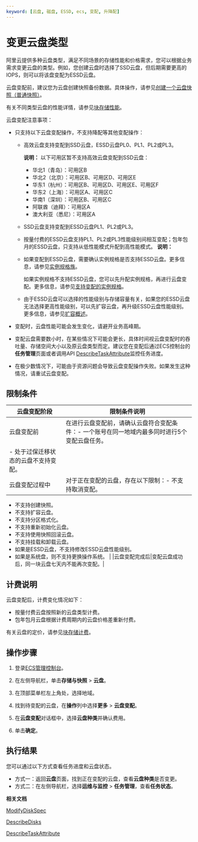 ```yaml
---
keyword: [云盘, 磁盘, ESSD, ecs, 变配, 升降配]
---
```


# 变更云盘类型

阿里云提供多种云盘类型，满足不同场景的存储性能和价格需求，您可以根据业务需求变更云盘的类型。例如，您创建云盘时选择了SSD云盘，但后期需要更高的IOPS，则可以将该盘变配为ESSD云盘。

云盘变配前，建议您为云盘创建快照备份数据。具体操作，请参见[创建一个云盘快照（普通快照）](/cn.zh-CN/快照/使用快照/创建一个云盘快照（普通快照）.md)。

有关不同类型云盘的性能详情，请参见[块存储性能](/cn.zh-CN/块存储/性能/块存储性能.md)。

云盘变配注意事项：

-   只支持以下云盘变配操作，不支持降配等其他变配操作：

    -   高效云盘支持变配到SSD云盘，ESSD云盘PL0、PL1、PL2或PL3。

        **说明：** 以下可用区暂不支持高效云盘变配到SSD云盘：

        -   华北1（青岛）：可用区B
        -   华北2（北京）：可用区B、可用区D、可用区E
        -   华东1（杭州）：可用区B、可用区D、可用区E、可用区F
        -   华东2（上海）：可用区A、可用区C
        -   华南1（深圳）：可用区B、可用区C
        -   阿联酋（迪拜）：可用区A
        -   澳大利亚（悉尼）：可用区A
    -   SSD云盘支持变配到ESSD云盘PL1、PL2或PL3。
    -   按量付费的ESSD云盘支持PL1、PL2或PL3性能级别间相互变配；包年包月的ESSD云盘，只支持从低性能模式升配到高性能模式。
    **说明：**

    -   如果变配到ESSD云盘，需要确认实例规格是否支持ESSD云盘。更多信息，请参见[实例规格族](/cn.zh-CN/实例/实例规格族.md)。

        如果实例规格不支持ESSD云盘，您可以先升配实例规格，再进行云盘变配。更多信息，请参见[支持变配的实例规格](/cn.zh-CN/实例/升降配实例/修改实例规格/支持变配的实例规格.md)。

    -   由于ESSD云盘可以选择的性能级别与存储容量有关，如果您的ESSD云盘无法选择更高性能级别，可以先扩容云盘，再升级ESSD云盘性能级别。更多信息，请参见[扩容概述](/cn.zh-CN/块存储/扩容云盘/扩容概述.md)。
-   变配时，云盘性能可能会发生变化，请避开业务高峰期。
-   变配云盘需要数小时，在某些情况下可能会更长，具体时间视云盘变配时的吞吐量、存储空间大小以及原云盘类型而定。建议您在变配后通过ECS控制台的**任务管理**页面或者调用API [DescribeTaskAttribute](/cn.zh-CN/API参考/其他接口/DescribeTaskAttribute.md)监控任务进度。
-   在极少数情况下，可能由于资源问题会导致云盘变配操作失败。如果发生这种情况，请重试云盘变配。

## 限制条件

|云盘变配阶段|限制条件说明|
|------|------|
|云盘变配前|在进行云盘变配前，请确认云盘符合变配条件：-   一个账号在同一地域内最多同时进行5个变配云盘任务。
-   处于过保迁移状态的云盘不支持变配。 |
|云盘变配过程中|对于正在变配的云盘，存在以下限制：-   不支持取消变配。
-   不支持创建快照。
-   不支持扩容云盘。
-   不支持分区格式化。
-   不支持重新初始化云盘。
-   不支持使用快照回滚云盘。
-   不支持挂载和卸载云盘。
-   如果是ESSD云盘，不支持修改ESSD云盘性能级别。
-   如果是系统盘，则不支持更换操作系统。 |
|云盘变配完成后|变配云盘成功后，同一块云盘七天内不能再次变配。|

## 计费说明

云盘变配后，计费变化情况如下：

-   按量付费云盘按照新的云盘类型计费。
-   包年包月云盘根据计费周期内的云盘价格差重新付费。

有关云盘的定价，请参见[块存储计费](/cn.zh-CN/产品定价/计费项/块存储计费.md)。

## 操作步骤

1.  登录[ECS管理控制台](https://ecs.console.aliyun.com)。

2.  在左侧导航栏，单击**存储与快照** \> **云盘**。

3.  在顶部菜单栏左上角处，选择地域。

4.  找到待变配的云盘，在**操作**列中选择**更多** \> **云盘变配**。

5.  在**云盘变配**对话框中，选择**云盘种类**并确认费用。

6.  单击**确定**。


## 执行结果

您可以通过以下方式查看任务进度和云盘状态。

-   方式一：返回**云盘**页面，找到正在变配的云盘，查看**云盘种类**是否变更。
-   方式二：在左侧导航栏，选择**运维与监控** \> **任务管理**，查看**任务状态**。

**相关文档**  


[ModifyDiskSpec](/cn.zh-CN/API参考/块存储/ModifyDiskSpec.md)

[DescribeDisks](/cn.zh-CN/API参考/块存储/DescribeDisks.md)

[DescribeTaskAttribute](/cn.zh-CN/API参考/其他接口/DescribeTaskAttribute.md)

